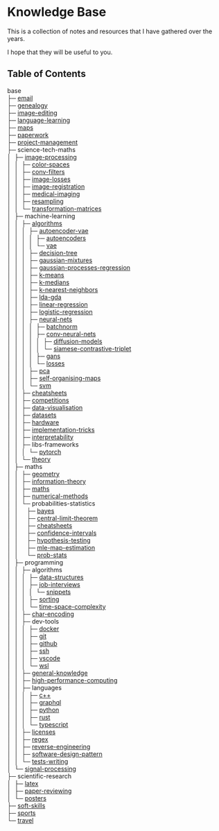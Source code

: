# Knowledge Base

This is a collection of notes and resources that I have gathered over the years.

I hope that they will be useful to you.

## Table of Contents

base<br>
├─ [email](<base/email/email.md>)<br>
├─ [genealogy](<base/genealogy/genealogy.md>)<br>
├─ [image-editing](<base/image-editing/image-editing.md>)<br>
├─ [language-learning](<base/language-learning>)<br>
├─ [maps](<base/maps/maps.md>)<br>
├─ [paperwork](<base/paperwork>)<br>
├─ [project-management](<base/project-management>)<br>
├─ science-tech-maths<br>
│&nbsp;&nbsp;├─ [image-processing](<base/science-tech-maths/image-processing/terminology.md>)<br>
│&nbsp;&nbsp;│&nbsp;&nbsp;├─ [color-spaces](<base/science-tech-maths/image-processing/color-spaces/color-spaces.md>)<br>
│&nbsp;&nbsp;│&nbsp;&nbsp;├─ [conv-filters](<base/science-tech-maths/image-processing/conv-filters/conv-filters.md>)<br>
│&nbsp;&nbsp;│&nbsp;&nbsp;├─ [image-losses](<base/science-tech-maths/image-processing/image-losses/image-losses.md>)<br>
│&nbsp;&nbsp;│&nbsp;&nbsp;├─ [image-registration](<base/science-tech-maths/image-processing/image-registration/image-registration.md>)<br>
│&nbsp;&nbsp;│&nbsp;&nbsp;├─ [medical-imaging](<base/science-tech-maths/image-processing/medical-imaging/medical-imaging.md>)<br>
│&nbsp;&nbsp;│&nbsp;&nbsp;├─ [resampling](<base/science-tech-maths/image-processing/resampling/resampling.md>)<br>
│&nbsp;&nbsp;│&nbsp;&nbsp;└─ [transformation-matrices](<base/science-tech-maths/image-processing/transformation-matrices/matrices.md>)<br>
│&nbsp;&nbsp;├─ machine-learning<br>
│&nbsp;&nbsp;│&nbsp;&nbsp;├─ [algorithms](<base/science-tech-maths/machine-learning/algorithms/ml-algorithms.md>)<br>
│&nbsp;&nbsp;│&nbsp;&nbsp;│&nbsp;&nbsp;├─ [autoencoder-vae](<base/science-tech-maths/machine-learning/algorithms/autoencoder-vae>)<br>
│&nbsp;&nbsp;│&nbsp;&nbsp;│&nbsp;&nbsp;│&nbsp;&nbsp;├─ [autoencoders](<base/science-tech-maths/machine-learning/algorithms/autoencoder-vae/autoencoders/autoencoders.md>)<br>
│&nbsp;&nbsp;│&nbsp;&nbsp;│&nbsp;&nbsp;│&nbsp;&nbsp;└─ [vae](<base/science-tech-maths/machine-learning/algorithms/autoencoder-vae/vae/vae.md>)<br>
│&nbsp;&nbsp;│&nbsp;&nbsp;│&nbsp;&nbsp;├─ [decision-tree](<base/science-tech-maths/machine-learning/algorithms/decision-tree/decision-trees.md>)<br>
│&nbsp;&nbsp;│&nbsp;&nbsp;│&nbsp;&nbsp;├─ [gaussian-mixtures](<base/science-tech-maths/machine-learning/algorithms/gaussian-mixtures/gmm.md>)<br>
│&nbsp;&nbsp;│&nbsp;&nbsp;│&nbsp;&nbsp;├─ [gaussian-processes-regression](<base/science-tech-maths/machine-learning/algorithms/gaussian-processes-regression/gaussian-process.md>)<br>
│&nbsp;&nbsp;│&nbsp;&nbsp;│&nbsp;&nbsp;├─ [k-means](<base/science-tech-maths/machine-learning/algorithms/k-means/k-means.md>)<br>
│&nbsp;&nbsp;│&nbsp;&nbsp;│&nbsp;&nbsp;├─ [k-medians](<base/science-tech-maths/machine-learning/algorithms/k-medians/k-medians.md>)<br>
│&nbsp;&nbsp;│&nbsp;&nbsp;│&nbsp;&nbsp;├─ [k-nearest-neighbors](<base/science-tech-maths/machine-learning/algorithms/k-nearest-neighbors/knn.md>)<br>
│&nbsp;&nbsp;│&nbsp;&nbsp;│&nbsp;&nbsp;├─ [lda-gda](<base/science-tech-maths/machine-learning/algorithms/lda-gda/lda-gda.md>)<br>
│&nbsp;&nbsp;│&nbsp;&nbsp;│&nbsp;&nbsp;├─ [linear-regression](<base/science-tech-maths/machine-learning/algorithms/linear-regression>)<br>
│&nbsp;&nbsp;│&nbsp;&nbsp;│&nbsp;&nbsp;├─ [logistic-regression](<base/science-tech-maths/machine-learning/algorithms/logistic-regression/logistic-regression.md>)<br>
│&nbsp;&nbsp;│&nbsp;&nbsp;│&nbsp;&nbsp;├─ [neural-nets](<base/science-tech-maths/machine-learning/algorithms/neural-nets/neural-networks.md>)<br>
│&nbsp;&nbsp;│&nbsp;&nbsp;│&nbsp;&nbsp;│&nbsp;&nbsp;├─ [batchnorm](<base/science-tech-maths/machine-learning/algorithms/neural-nets/batchnorm/batchnorm.md>)<br>
│&nbsp;&nbsp;│&nbsp;&nbsp;│&nbsp;&nbsp;│&nbsp;&nbsp;├─ [conv-neural-nets](<base/science-tech-maths/machine-learning/algorithms/neural-nets/conv-neural-nets/cnn.md>)<br>
│&nbsp;&nbsp;│&nbsp;&nbsp;│&nbsp;&nbsp;│&nbsp;&nbsp;│&nbsp;&nbsp;├─ [diffusion-models](<base/science-tech-maths/machine-learning/algorithms/neural-nets/conv-neural-nets/diffusion-models/diffusion-models.md>)<br>
│&nbsp;&nbsp;│&nbsp;&nbsp;│&nbsp;&nbsp;│&nbsp;&nbsp;│&nbsp;&nbsp;└─ [siamese-contrastive-triplet](<base/science-tech-maths/machine-learning/algorithms/neural-nets/conv-neural-nets/siamese-contrastive-triplet/contrastive-learning.md>)<br>
│&nbsp;&nbsp;│&nbsp;&nbsp;│&nbsp;&nbsp;│&nbsp;&nbsp;├─ [gans](<base/science-tech-maths/machine-learning/algorithms/neural-nets/gans/gan.md>)<br>
│&nbsp;&nbsp;│&nbsp;&nbsp;│&nbsp;&nbsp;│&nbsp;&nbsp;└─ [losses](<base/science-tech-maths/machine-learning/algorithms/neural-nets/losses/losses.md>)<br>
│&nbsp;&nbsp;│&nbsp;&nbsp;│&nbsp;&nbsp;├─ [pca](<base/science-tech-maths/machine-learning/algorithms/pca/pca.md>)<br>
│&nbsp;&nbsp;│&nbsp;&nbsp;│&nbsp;&nbsp;├─ [self-organising-maps](<base/science-tech-maths/machine-learning/algorithms/self-organising-maps/self-organising-maps.md>)<br>
│&nbsp;&nbsp;│&nbsp;&nbsp;│&nbsp;&nbsp;└─ [svm](<base/science-tech-maths/machine-learning/algorithms/svm/svm.md>)<br>
│&nbsp;&nbsp;│&nbsp;&nbsp;├─ [cheatsheets](<base/science-tech-maths/machine-learning/cheatsheets>)<br>
│&nbsp;&nbsp;│&nbsp;&nbsp;├─ [competitions](<base/science-tech-maths/machine-learning/competitions/competitions.md>)<br>
│&nbsp;&nbsp;│&nbsp;&nbsp;├─ [data-visualisation](<base/science-tech-maths/machine-learning/data-visualisation/data-visualization.md>)<br>
│&nbsp;&nbsp;│&nbsp;&nbsp;├─ [datasets](<base/science-tech-maths/machine-learning/datasets/find-datasets.md>)<br>
│&nbsp;&nbsp;│&nbsp;&nbsp;├─ [hardware](<base/science-tech-maths/machine-learning/hardware/gpu-providers.md>)<br>
│&nbsp;&nbsp;│&nbsp;&nbsp;├─ [implementation-tricks](<base/science-tech-maths/machine-learning/implementation-tricks/implementation-tricks.md>)<br>
│&nbsp;&nbsp;│&nbsp;&nbsp;├─ [interpretability](<base/science-tech-maths/machine-learning/interpretability/interpretability.md>)<br>
│&nbsp;&nbsp;│&nbsp;&nbsp;├─ libs-frameworks<br>
│&nbsp;&nbsp;│&nbsp;&nbsp;│&nbsp;&nbsp;└─ [pytorch](<base/science-tech-maths/machine-learning/libs-frameworks/pytorch/pytorch.md>)<br>
│&nbsp;&nbsp;│&nbsp;&nbsp;└─ [theory](<base/science-tech-maths/machine-learning/theory/machine-learning.md>)<br>
│&nbsp;&nbsp;├─ maths<br>
│&nbsp;&nbsp;│&nbsp;&nbsp;├─ [geometry](<base/science-tech-maths/maths/geometry/geometry.md>)<br>
│&nbsp;&nbsp;│&nbsp;&nbsp;├─ [information-theory](<base/science-tech-maths/maths/information-theory>)<br>
│&nbsp;&nbsp;│&nbsp;&nbsp;├─ [maths](<base/science-tech-maths/maths/maths/maths.md>)<br>
│&nbsp;&nbsp;│&nbsp;&nbsp;├─ [numerical-methods](<base/science-tech-maths/maths/numerical-methods/numerical-methods.md>)<br>
│&nbsp;&nbsp;│&nbsp;&nbsp;└─ probabilities-statistics<br>
│&nbsp;&nbsp;│&nbsp;&nbsp;&nbsp;&nbsp;&nbsp;├─ [bayes](<base/science-tech-maths/maths/probabilities-statistics/bayes>)<br>
│&nbsp;&nbsp;│&nbsp;&nbsp;&nbsp;&nbsp;&nbsp;├─ [central-limit-theorem](<base/science-tech-maths/maths/probabilities-statistics/central-limit-theorem/clt.md>)<br>
│&nbsp;&nbsp;│&nbsp;&nbsp;&nbsp;&nbsp;&nbsp;├─ [cheatsheets](<base/science-tech-maths/maths/probabilities-statistics/cheatsheets>)<br>
│&nbsp;&nbsp;│&nbsp;&nbsp;&nbsp;&nbsp;&nbsp;├─ [confidence-intervals](<base/science-tech-maths/maths/probabilities-statistics/confidence-intervals/95 CI Confidence Intervals.md>)<br>
│&nbsp;&nbsp;│&nbsp;&nbsp;&nbsp;&nbsp;&nbsp;├─ [hypothesis-testing](<base/science-tech-maths/maths/probabilities-statistics/hypothesis-testing/Hypothesis testing.md>)<br>
│&nbsp;&nbsp;│&nbsp;&nbsp;&nbsp;&nbsp;&nbsp;├─ [mle-map-estimation](<base/science-tech-maths/maths/probabilities-statistics/mle-map-estimation/mle-map.md>)<br>
│&nbsp;&nbsp;│&nbsp;&nbsp;&nbsp;&nbsp;&nbsp;└─ [prob-stats](<base/science-tech-maths/maths/probabilities-statistics/prob-stats/probabilities.md>)<br>
│&nbsp;&nbsp;├─ programming<br>
│&nbsp;&nbsp;│&nbsp;&nbsp;├─ algorithms<br>
│&nbsp;&nbsp;│&nbsp;&nbsp;│&nbsp;&nbsp;├─ [data-structures](<base/science-tech-maths/programming/algorithms/data-structures>)<br>
│&nbsp;&nbsp;│&nbsp;&nbsp;│&nbsp;&nbsp;├─ [job-interviews](<base/science-tech-maths/programming/algorithms/job-interviews>)<br>
│&nbsp;&nbsp;│&nbsp;&nbsp;│&nbsp;&nbsp;│&nbsp;&nbsp;└─ [snippets](<base/science-tech-maths/programming/algorithms/job-interviews/snippets>)<br>
│&nbsp;&nbsp;│&nbsp;&nbsp;│&nbsp;&nbsp;├─ [sorting](<base/science-tech-maths/programming/algorithms/sorting/sorting.md>)<br>
│&nbsp;&nbsp;│&nbsp;&nbsp;│&nbsp;&nbsp;└─ [time-space-complexity](<base/science-tech-maths/programming/algorithms/time-space-complexity/big-o.md>)<br>
│&nbsp;&nbsp;│&nbsp;&nbsp;├─ [char-encoding](<base/science-tech-maths/programming/char-encoding/char-encoding.md>)<br>
│&nbsp;&nbsp;│&nbsp;&nbsp;├─ dev-tools<br>
│&nbsp;&nbsp;│&nbsp;&nbsp;│&nbsp;&nbsp;├─ [docker](<base/science-tech-maths/programming/dev-tools/docker/docker.md>)<br>
│&nbsp;&nbsp;│&nbsp;&nbsp;│&nbsp;&nbsp;├─ [git](<base/science-tech-maths/programming/dev-tools/git/git.md>)<br>
│&nbsp;&nbsp;│&nbsp;&nbsp;│&nbsp;&nbsp;├─ [github](<base/science-tech-maths/programming/dev-tools/github/github.md>)<br>
│&nbsp;&nbsp;│&nbsp;&nbsp;│&nbsp;&nbsp;├─ [ssh](<base/science-tech-maths/programming/dev-tools/ssh/ssh.md>)<br>
│&nbsp;&nbsp;│&nbsp;&nbsp;│&nbsp;&nbsp;├─ [vscode](<base/science-tech-maths/programming/dev-tools/vscode/vscode.md>)<br>
│&nbsp;&nbsp;│&nbsp;&nbsp;│&nbsp;&nbsp;└─ [wsl](<base/science-tech-maths/programming/dev-tools/wsl/wsl.md>)<br>
│&nbsp;&nbsp;│&nbsp;&nbsp;├─ [general-knowledge](<base/science-tech-maths/programming/general-knowledge/general-knowledge.md>)<br>
│&nbsp;&nbsp;│&nbsp;&nbsp;├─ [high-performance-computing](<base/science-tech-maths/programming/high-performance-computing/hpc.md>)<br>
│&nbsp;&nbsp;│&nbsp;&nbsp;├─ languages<br>
│&nbsp;&nbsp;│&nbsp;&nbsp;│&nbsp;&nbsp;├─ [c++](<base/science-tech-maths/programming/languages/c++/c++.md>)<br>
│&nbsp;&nbsp;│&nbsp;&nbsp;│&nbsp;&nbsp;├─ [graphql](<base/science-tech-maths/programming/languages/graphql/graphql.md>)<br>
│&nbsp;&nbsp;│&nbsp;&nbsp;│&nbsp;&nbsp;├─ [python](<base/science-tech-maths/programming/languages/python/python.md>)<br>
│&nbsp;&nbsp;│&nbsp;&nbsp;│&nbsp;&nbsp;├─ [rust](<base/science-tech-maths/programming/languages/rust/rust.md>)<br>
│&nbsp;&nbsp;│&nbsp;&nbsp;│&nbsp;&nbsp;└─ [typescript](<base/science-tech-maths/programming/languages/typescript/typescript.md>)<br>
│&nbsp;&nbsp;│&nbsp;&nbsp;├─ [licenses](<base/science-tech-maths/programming/licenses/licenses.md>)<br>
│&nbsp;&nbsp;│&nbsp;&nbsp;├─ [regex](<base/science-tech-maths/programming/regex/regex.md>)<br>
│&nbsp;&nbsp;│&nbsp;&nbsp;├─ [reverse-engineering](<base/science-tech-maths/programming/reverse-engineering/reverse-engineering.md>)<br>
│&nbsp;&nbsp;│&nbsp;&nbsp;├─ [software-design-pattern](<base/science-tech-maths/programming/software-design-pattern/design-patterns.md>)<br>
│&nbsp;&nbsp;│&nbsp;&nbsp;└─ [tests-writing](<base/science-tech-maths/programming/tests-writing/tests.md>)<br>
│&nbsp;&nbsp;└─ [signal-processing](<base/science-tech-maths/signal-processing/signal-processing.md>)<br>
├─ scientific-research<br>
│&nbsp;&nbsp;├─ [latex](<base/scientific-research/latex/latex.md>)<br>
│&nbsp;&nbsp;├─ [paper-reviewing](<base/scientific-research/paper-reviewing/paper-reviewing.md>)<br>
│&nbsp;&nbsp;└─ [posters](<base/scientific-research/posters/posters.md>)<br>
├─ [soft-skills](<base/soft-skills>)<br>
├─ [sports](<base/sports/sports.md>)<br>
└─ [travel](<base/travel/travel.md>)<br>
